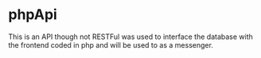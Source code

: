 # phpApi
This is an API though not RESTFul was used to interface the database with the frontend coded in php and will be used to as a messenger. 
